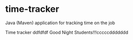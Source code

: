 # time-tracker
Java (Maven) application for tracking time on the job

Time tracker
ddfdfdf
Good Night Students!!!cccccddddddd
